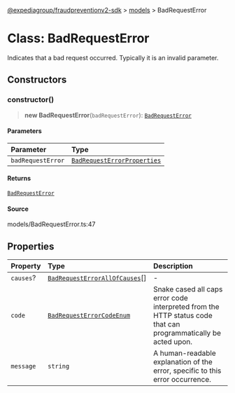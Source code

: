 [@expediagroup/fraudpreventionv2-sdk](../../index.md) > [models](../index.md) > BadRequestError

# Class: BadRequestError

Indicates that a bad request occurred. Typically it is an invalid parameter.

## Constructors

### constructor()

> **new BadRequestError**(`badRequestError`): [`BadRequestError`](class.BadRequestError.md)

#### Parameters

| Parameter         | Type                                                                                |
| :---------------- | :---------------------------------------------------------------------------------- |
| `badRequestError` | [`BadRequestErrorProperties`](../interfaces/interface.BadRequestErrorProperties.md) |

#### Returns

[`BadRequestError`](class.BadRequestError.md)

#### Source

models/BadRequestError.ts:47

## Properties

| Property  | Type                                                                               | Description                                                                                                    |
| :-------- | :--------------------------------------------------------------------------------- | :------------------------------------------------------------------------------------------------------------- |
| `causes`? | [`BadRequestErrorAllOfCauses`](class.BadRequestErrorAllOfCauses.md)[]              | -                                                                                                              |
| `code`    | [`BadRequestErrorCodeEnum`](../type-aliases/type-alias.BadRequestErrorCodeEnum.md) | Snake cased all caps error code interpreted from the HTTP status code that can programmatically be acted upon. |
| `message` | `string`                                                                           | A human-readable explanation of the error, specific to this error occurrence.                                  |
